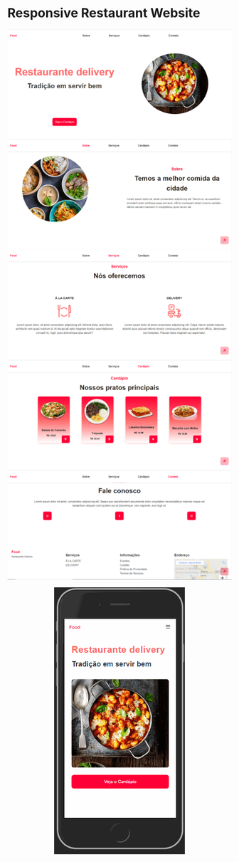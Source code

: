 # Responsive Restaurant Website
 
<img src="./github/home.PNG"><br>
<img src="./github/about.PNG"><br>
<img src="./github/services.PNG"><br>
<img src="./github/menu.PNG"><br>
<img src="./github/contact.PNG"><br>
<center>

![Mobile](./github/restaurant.gif)

</center>
